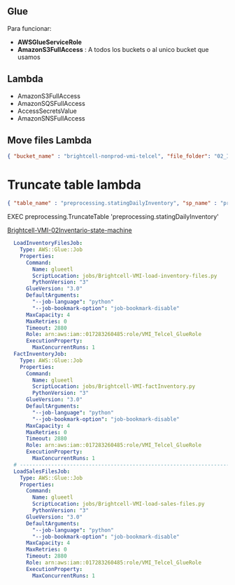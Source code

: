 
## Glue


Para funcionar: 
- **AWSGlueServiceRole**
- **AmazonS3FullAccess** : A todos los buckets o al unico bucket que usamos



## Lambda

- AmazonS3FullAccess
- AmazonSQSFullAccess
- AccessSecretsValue
- AmazonSNSFullAccess


## Move files Lambda

~~~ json
{ "bucket_name" : "brightcell-nonprod-vmi-telcel", "file_folder": "02_Inventario", "destination" : "processed", "file_directory": "unprocessed" }
~~~

# Truncate table lambda

~~~ json
{ "table_name" : "preprocessing.statingDailyInventory", "sp_name" : "preprocessing.TruncateTable" }
~~~

EXEC preprocessing.TruncateTable 'preprocessing.statingDailyInventory'

[Brightcell-VMI-02Inventario-state-machine](https://us-east-1.console.aws.amazon.com/states/home?region=us-east-1#/statemachines/view/arn:aws:states:us-east-1:017283260485:stateMachine:Brightcell-VMI-02Inventario-state-machine)

~~~ yaml
  LoadInventoryFilesJob:
    Type: AWS::Glue::Job
    Properties:
      Command:
        Name: glueetl
        ScriptLocation: jobs/Brightcell-VMI-load-inventory-files.py
        PythonVersion: "3"
      GlueVersion: "3.0"
      DefaultArguments:
        "--job-language": "python"
        "--job-bookmark-option": "job-bookmark-disable"
      MaxCapacity: 4
      MaxRetries: 0
      Timeout: 2880
      Role: arn:aws:iam::017283260485:role/VMI_Telcel_GlueRole
      ExecutionProperty:
        MaxConcurrentRuns: 1
  FactInventoryJob:
    Type: AWS::Glue::Job
    Properties:
      Command:
        Name: glueetl
        ScriptLocation: jobs/Brightcell-VMI-factInventory.py
        PythonVersion: "3"
      GlueVersion: "3.0"
      DefaultArguments:
        "--job-language": "python"
        "--job-bookmark-option": "job-bookmark-disable"
      MaxCapacity: 4
      MaxRetries: 0
      Timeout: 2880
      Role: arn:aws:iam::017283260485:role/VMI_Telcel_GlueRole
      ExecutionProperty:
        MaxConcurrentRuns: 1
  # -------------------------------------------------------------------   Sales  ------------------------------------------------------------------------------------#
  LoadSalesFilesJob:
    Type: AWS::Glue::Job
    Properties:
      Command:
        Name: glueetl
        ScriptLocation: jobs/Brightcell-VMI-load-sales-files.py
        PythonVersion: "3"
      GlueVersion: "3.0"
      DefaultArguments:
        "--job-language": "python"
        "--job-bookmark-option": "job-bookmark-disable"
      MaxCapacity: 4
      MaxRetries: 0
      Timeout: 2880
      Role: arn:aws:iam::017283260485:role/VMI_Telcel_GlueRole
      ExecutionProperty:
        MaxConcurrentRuns: 1
~~~


